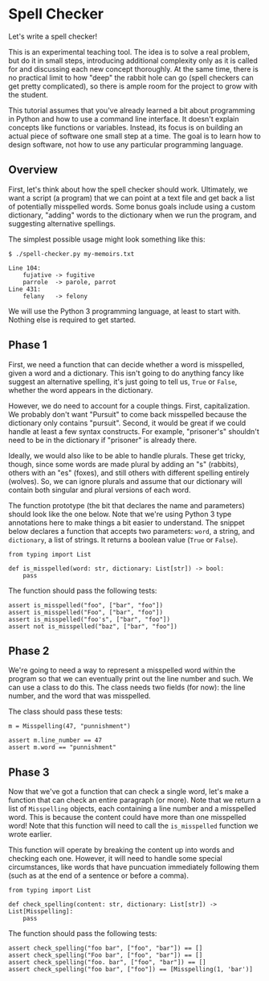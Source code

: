 # Spell Checker

Let's write a spell checker!

This is an experimental teaching tool. The idea is to solve a real problem, but
do it in small steps, introducing additional complexity only as it is called for
and discussing each new concept thoroughly. At the same time, there is no
practical limit to how "deep" the rabbit hole can go (spell checkers can get
pretty complicated), so there is ample room for the project to grow with the
student.

This tutorial assumes that you've already learned a bit about programming in
Python and how to use a command line interface. It doesn't explain concepts like
functions or variables. Instead, its focus is on building an actual piece of
software one small step at a time. The goal is to learn how to design software,
not how to use any particular programming language.

## Overview

First, let's think about how the spell checker should work. Ultimately, we want
a script (a program) that we can point at a text file and get back a list of
potentially misspelled words. Some bonus goals include using a custom
dictionary, "adding" words to the dictionary when we run the program, and
suggesting alternative spellings.

The simplest possible usage might look something like this:

```
$ ./spell-checker.py my-memoirs.txt

Line 104:
    fujative -> fugitive
    parrole  -> parole, parrot
Line 431:
    felany   -> felony
```

We will use the Python 3 programming language, at least to start with. Nothing
else is required to get started.

## Phase 1

First, we need a function that can decide whether a word is misspelled, given a
word and a dictionary. This isn't going to do anything fancy like suggest an
alternative spelling, it's just going to tell us, `True` or `False`, whether the
word appears in the dictionary.

However, we do need to account for a couple things. First, capitalization. We
probably don't want "Pursuit" to come back misspelled because the dictionary
only contains "pursuit". Second, it would be great if we could handle at least a
few syntax constructs. For example, "prisoner's" shouldn't need to be in the
dictionary if "prisoner" is already there.

Ideally, we would also like to be able to handle plurals. These get tricky,
though, since some words are made plural by adding an "s" (rabbits), others with
an "es" (foxes), and still others with different spelling entirely (wolves). So,
we can ignore plurals and assume that our dictionary will contain both singular
and plural versions of each word.

The function prototype (the bit that declares the name and parameters) should
look like the one below. Note that we're using Python 3 type annotations here to
make things a bit easier to understand. The snippet below declares a function
that accepts two parameters: `word`, a string, and `dictionary`, a list of
strings. It returns a boolean value (`True` or `False`).

```python3
from typing import List

def is_misspelled(word: str, dictionary: List[str]) -> bool:
    pass
```

The function should pass the following tests:

```python3
assert is_misspelled("foo", ["bar", "foo"])
assert is_misspelled("Foo", ["bar", "foo"])
assert is_misspelled("foo's", ["bar", "foo"])
assert not is_misspelled("baz", ["bar", "foo"])
```

## Phase 2

We're going to need a way to represent a misspelled word within the program so
that we can eventually print out the line number and such. We can use a class to
do this. The class needs two fields (for now): the line number, and the word
that was misspelled.

The class should pass these tests:

```python3
m = Misspelling(47, "punnishment")

assert m.line_number == 47
assert m.word == "punnishment"
```

## Phase 3

Now that we've got a function that can check a single word, let's make a
function that can check an entire paragraph (or more). Note that we return a
list of `Misspelling` objects, each containing a line number and a misspelled
word. This is because the content could have more than one misspelled word! Note
that this function will need to call the `is_misspelled` function we wrote
earlier.

This function will operate by breaking the content up into words and checking
each one. However, it will need to handle some special circumstances, like words
that have puncuation immediately following them (such as at the end of a
sentence or before a comma).

```
from typing import List

def check_spelling(content: str, dictionary: List[str]) -> List[Misspelling]:
    pass
```

The function should pass the following tests:

```python3
assert check_spelling("foo bar", ["foo", "bar"]) == []
assert check_spelling("Foo bar", ["foo", "bar"]) == []
assert check_spelling("foo. bar", ["foo", "bar"]) == []
assert check_spelling("foo bar", ["foo"]) == [Misspelling(1, 'bar')]
```

